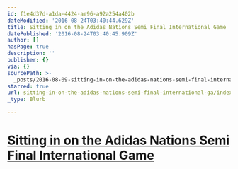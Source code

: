 ```yaml
---
id: f1e4d37d-a1da-4424-ae96-a92a254a402b
dateModified: '2016-08-24T03:40:44.629Z'
title: Sitting in on the Adidas Nations Semi Final International Game
datePublished: '2016-08-24T03:40:45.909Z'
author: []
hasPage: true
description: ''
publisher: {}
via: {}
sourcePath: >-
  _posts/2016-08-09-sitting-in-on-the-adidas-nations-semi-final-international-ga.md
starred: true
url: sitting-in-on-the-adidas-nations-semi-final-international-ga/index.html
_type: Blurb

---
```

# [**Sitting in on the Adidas Nations Semi Final International Game**][0]

[0]: https://assets.adobe.com/link/4e8bf09e-7458-410c-47a1-ad7aae9d34df?section=activity_public